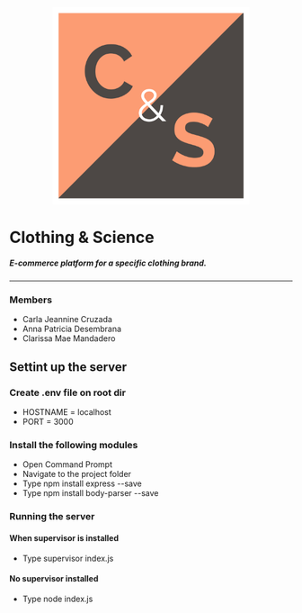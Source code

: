 <p align="center">
  <img src="public/images/logo.png" width="350" title="hover text">
</p>

# Clothing & Science
##### E-commerce platform for a specific clothing brand.
---

### Members 
* Carla Jeannine Cruzada
* Anna Patricia Desembrana
* Clarissa Mae Mandadero 

## Settint up the server
### Create .env file on root dir 
* HOSTNAME = localhost
* PORT = 3000

### Install the following modules
* Open Command Prompt
* Navigate to the project folder
* Type npm install express --save
* Type npm install body-parser --save 

### Running the server
#### When supervisor is installed
* Type supervisor index.js
#### No supervisor installed 
* Type node index.js


